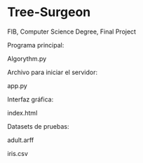 # Tree-Surgeon
FIB, Computer Science Degree, Final Project

Programa principal:

Algorythm.py

Archivo para iniciar el servidor:

app.py

Interfaz gráfica:

index.html

Datasets de pruebas:

adult.arff

iris.csv
